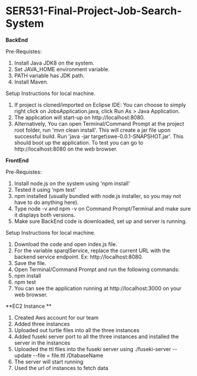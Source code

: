 # SER531-Final-Project-Job-Search-System

**BackEnd**

Pre-Requistes:

  1. Install Java JDK8 on the system.
  2. Set JAVA_HOME environment variable.
  3. PATH variable has JDK path.
  4. Install Maven.

Setup Instructions for local machine.

  1. If project is cloned/imported on Eclipse IDE:
      You can choose to simply right click on JobsApplication.java, click Run As > Java Application.
  2. The application will start-up on http://localhost:8080.
  3. Alternatively,
    You can open Terminal/Command Prompt at the project root folder, run 'mvn clean install'.
    This will create a jar file upon successful build.
    Run 'java -jar target\swe-0.0.1-SNAPSHOT.jar'.
    This should boot up the application.
    To test you can go to http://localhost:8080 on the web browser.

**FrontEnd**

Pre-Requistes:

1. Install node.js on the system using 'npm install'
2. Tested it using 'npm test'
3. npm installed (usually bundled with node.js installer, so you may not have to do anything here).
4. Type node -v and npm -v on Command Prompt/Terminal and make sure it displays both versions.
5. Make sure BackEnd code is downloaded, set up and server is running.

Setup Instructions for local machine.

  1. Download the code and open index.js file.
  2. For the variable sparqlService, replace the current URL with the backend service endpoint. Ex: http://localhost:8080.
  3. Save the file.
  4. Open Terminal/Command Prompt and run the following commands:
  5. npm install
  6. npm test
  7. You can see the application running at http://localhost:3000 on your web browser.
  
**EC2 Instance **
  1. Created Aws account for our team
  2. Added three instances 
  3. Uploaded out turtle files into all the three instances
  4. Added fuseki server port to all the three instances and installed the server in the instances
  5. Uploaded the ttl files into the fuseki server using
    ./fuseki-server --update --file = file.ttl /DtabaseName
  6. The server will start running
  7. Used the url of instances to fetch data 
   
  
  

